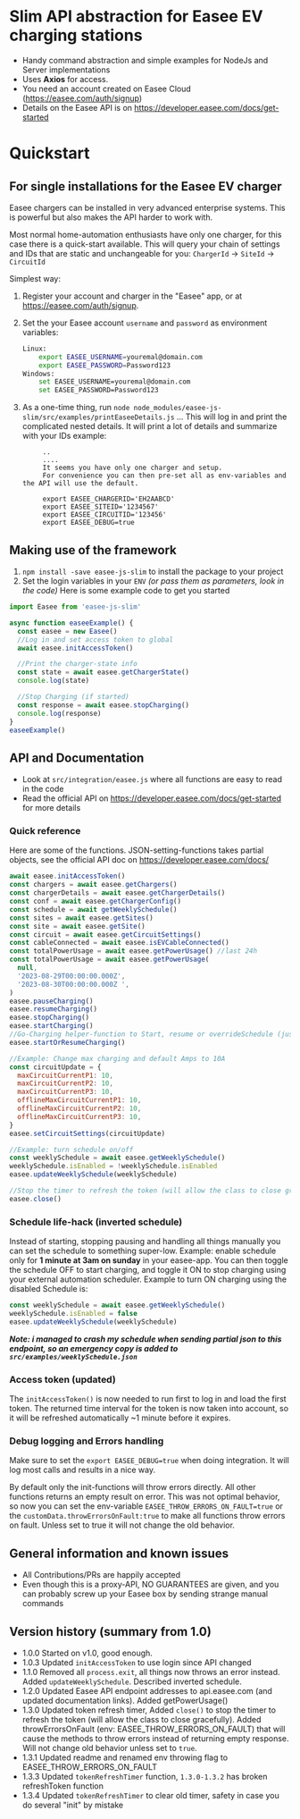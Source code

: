 # Slim API abstraction for Easee EV charging stations

- Handy command abstraction and simple examples for NodeJs and Server implementations
- Uses **Axios** for access.
- You need an account created on Easee Cloud (https://easee.com/auth/signup)
- Details on the Easee API is on https://developer.easee.com/docs/get-started

# Quickstart

## For single installations for the Easee EV charger

Easee chargers can be installed in very advanced enterprise systems. This is powerful but also makes the API harder to work with.

Most normal home-automation enthusiasts have only one charger, for this case there is a quick-start available. This will query your chain of settings and IDs that are static and unchangeable for you:
`ChargerId` -> `SiteId` -> `CircuitId`

Simplest way:

1. Register your account and charger in the "Easee" app, or at https://easee.com/auth/signup.
1. Set the your Easee account `username` and `password` as environment variables:
   ```bash
   Linux:
       export EASEE_USERNAME=youremal@domain.com
       export EASEE_PASSWORD=Password123
   Windows:
       set EASEE_USERNAME=youremal@domain.com
       set EASEE_PASSWORD=Password123
   ```
1. As a one-time thing, run `node node_modules/easee-js-slim/src/examples/printEaseeDetails.js`
   ... This will log in and print the complicated nested details. It will print a lot of details and summarize with your IDs example:

   ```
        ..
        ....
        It seems you have only one charger and setup.
        For convenience you can then pre-set all as env-variables and the API will use the default.

        export EASEE_CHARGERID='EH2AABCD'
        export EASEE_SITEID='1234567'
        export EASEE_CIRCUITID='123456'
        export EASEE_DEBUG=true
   ```

## Making use of the framework

1. `npm install -save easee-js-slim` to install the package to your project
2. Set the login variables in your `ENV` _(or pass them as parameters, look in the code)_
   Here is some example code to get you started

```javascript
import Easee from 'easee-js-slim'

async function easeeExample() {
  const easee = new Easee()
  //Log in and set access token to global
  await easee.initAccessToken()

  //Print the charger-state info
  const state = await easee.getChargerState()
  console.log(state)

  //Stop Charging (if started)
  const response = await easee.stopCharging()
  console.log(response)
}
easeeExample()
```

## API and Documentation

- Look at `src/integration/easee.js` where all functions are easy to read in the code
- Read the official API on https://developer.easee.com/docs/get-started for more details

### Quick reference

Here are some of the functions. JSON-setting-functions takes partial objects, see the official API doc on https://developer.easee.com/docs/

```javascript
await easee.initAccessToken()
const chargers = await easee.getChargers()
const chargerDetails = await easee.getChargerDetails()
const conf = await easee.getChargerConfig()
const schedule = await getWeeklySchedule()
const sites = await easee.getSites()
const site = await easee.getSite()
const circuit = await easee.getCircuitSettings()
const cableConnected = await easee.isEVCableConnected()
const totalPowerUsage = await easee.getPowerUsage() //last 24h
const totalPowerUsage = await easee.getPowerUsage(
  null,
  '2023-08-29T00:00:00.000Z',
  '2023-08-30T00:00:00.000Z ',
)
easee.pauseCharging()
easee.resumeCharging()
easee.stopCharging()
easee.startCharging()
//Go-Charging helper-function to Start, resume or overrideSchedule (just make it happen..)
easee.startOrResumeCharging()

//Example: Change max charging and default Amps to 10A
const circuitUpdate = {
  maxCircuitCurrentP1: 10,
  maxCircuitCurrentP2: 10,
  maxCircuitCurrentP3: 10,
  offlineMaxCircuitCurrentP1: 10,
  offlineMaxCircuitCurrentP2: 10,
  offlineMaxCircuitCurrentP3: 10,
}
easee.setCircuitSettings(circuitUpdate)

//Example: turn schedule on/off
const weeklySchedule = await easee.getWeeklySchedule()
weeklySchedule.isEnabled = !weeklySchedule.isEnabled
easee.updateWeeklySchedule(weeklySchedule)

//Stop the timer to refresh the token (will allow the class to close gracefully)
easee.close()
```

### Schedule life-hack (inverted schedule)

Instead of starting, stopping pausing and handling all things manually you can set the schedule to something super-low. Example: enable schedule only for **1 minute at 3am on sunday** in your easee-app. You can then toggle the schedule OFF to start charging, and toggle it ON to stop charging using your external automation scheduler. Example to turn ON charging using the disabled Schedule is:

```javascript
const weeklySchedule = await easee.getWeeklySchedule()
weeklySchedule.isEnabled = false
easee.updateWeeklySchedule(weeklySchedule)
```

**_Note: i managed to crash my schedule when sending partial json to this endpoint, so an emergency copy is added to `src/examples/weeklySchedule.json`_**

### Access token (updated)

The `initAccessToken()` is now needed to run first to log in and load the first token. The returned time interval for the token is now taken into account, so it will be refreshed automatically ~1 minute before it expires.

### Debug logging and Errors handling

Make sure to set the `export EASEE_DEBUG=true` when doing integration. It will log most calls and results in a nice way.

By default only the init-functions will throw errors directly. All other functions returns an empty result on error. This was not optimal behavior, so now you can set the env-variable `EASEE_THROW_ERRORS_ON_FAULT=true` or the `customData.throwErrorsOnFault:true` to make all functions throw errors on fault. Unless set to true it will not change the old behavior.

## General information and known issues

- All Contributions/PRs are happily accepted
- Even though this is a proxy-API, NO GUARANTEES are given, and you can probably screw up your Easee box by sending strange manual commands

## Version history (summary from 1.0)

- 1.0.0 Started on v1.0, good enough.
- 1.0.3 Updated `initAccessToken` to use login since API changed
- 1.1.0 Removed all `process.exit`, all things now throws an error instead. Added `updateWeeklySchedule`. Described inverted schedule.
- 1.2.0 Updated Easee API endpoint addresses to api.easee.com (and updated documentation links). Added getPowerUsage()
- 1.3.0 Updated token refresh timer, Added `close()` to stop the timer to refresh the token (will allow the class to close gracefully). Added throwErrorsOnFault (env: EASEE_THROW_ERRORS_ON_FAULT) that will cause the methods to throw errors instead of returning empty response. Will not change old behavior unless set to `true`.
- 1.3.1 Updated readme and renamed env throwing flag to EASEE_THROW_ERRORS_ON_FAULT
- 1.3.3 Updated `tokenRefreshTimer` function, `1.3.0-1.3.2` has broken refreshToken function
- 1.3.4 Updated `tokenRefreshTimer` to clear old timer, safety in case you do several "init" by mistake
